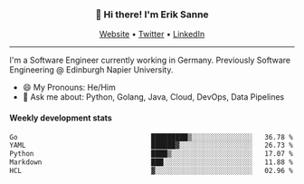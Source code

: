 <h3 align="center">👋 Hi there! I'm Erik Sanne</h3>
<p align="center">
  <a href="https://eriksanne.com">Website</a> •
  <a href="https://twitter.com/ErikKonradSanne">Twitter</a> •
  <a href="https://www.linkedin.com/in/eriksanne/">LinkedIn</a>
</p>

---
I'm a Software Engineer currently working in Germany. Previously Software Engineering @ Edinburgh Napier University.

- 😄 My Pronouns: He/Him
- 💬 Ask me about: Python, Golang, Java, Cloud, DevOps, Data Pipelines

<h4>Weekly development stats</h4>
<!--START_SECTION:waka-->

```txt
Go                                 █████████▒░░░░░░░░░░░░░░░   36.78 %
YAML                               ██████▓░░░░░░░░░░░░░░░░░░   26.73 %
Python                             ████▒░░░░░░░░░░░░░░░░░░░░   17.07 %
Markdown                           ███░░░░░░░░░░░░░░░░░░░░░░   11.88 %
HCL                                ▓░░░░░░░░░░░░░░░░░░░░░░░░   02.96 %
```

<!--END_SECTION:waka-->
